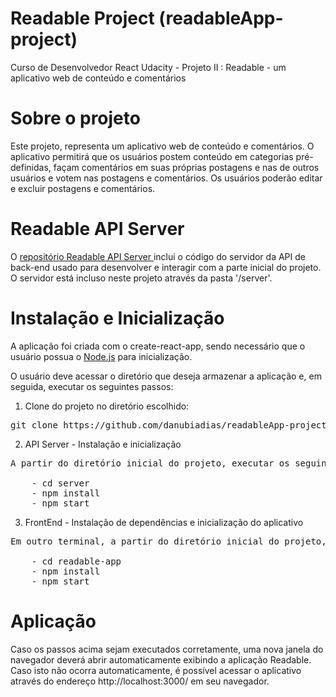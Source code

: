 # Readable Project (readableApp-project)
Curso de Desenvolvedor React Udacity - Projeto II : Readable - um aplicativo web de conteúdo e comentários

# Sobre o projeto

Este projeto, representa um aplicativo web de conteúdo e comentários. O aplicativo permitirá que os usuários postem conteúdo em categorias pré-definidas, façam comentários em suas próprias postagens e nas de outros usuários e votem nas postagens e comentários. Os usuários poderão editar e excluir postagens e comentários.

# Readable API Server 

O <a href="https://github.com/udacity/reactnd-project-readable-starter">repositório Readable API Server </a> inclui o código do servidor da API de back-end usado para desenvolver e interagir com a parte inicial do projeto. O servidor está incluso neste projeto através da pasta '/server'.


# Instalação e Inicialização

A aplicação foi criada com o create-react-app, sendo necessário que o usuário possua o <a href="https://nodejs.org/en/">Node.js</a> para inicialização.

O usuário deve acessar o diretório que deseja armazenar a aplicação e, em seguida, executar os seguintes passos:

1. Clone do projeto no diretório escolhido:
<pre>git clone https://github.com/danubiadias/readableApp-project.git </pre>

2. API Server - Instalação e inicialização

<pre>
A partir do diretório inicial do projeto, executar os seguintes comandos:

    - cd server
    - npm install
    - npm start
</pre>

3. FrontEnd - Instalação de dependências e inicialização do aplicativo

<pre>
Em outro terminal, a partir do diretório inicial do projeto, executar os seguintes comandos:

    - cd readable-app
    - npm install
    - npm start
</pre>

# Aplicação

Caso os passos acima sejam executados corretamente, uma nova janela do navegador deverá abrir automaticamente exibindo a aplicação Readable. Caso isto não ocorra automaticamente, é possível acessar o aplicativo através do endereço http://localhost:3000/ em seu navegador.
